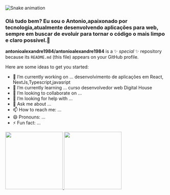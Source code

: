 ![Snake animation](https://github.com/antonioalexandre1984/antonioalexandre1984/blob/output/github-contribution-grid-snake.svg)


### Olá tudo bem? Eu sou o Antonio,apaixonado por tecnologia,atualmente desenvolvendo aplicações para web, sempre em buscar de evoluir para tornar o código o mais limpo e claro possivel.👋


**antonioalexandre1984/antonioalexandre1984** is a ✨ _special_ ✨ repository because its `README.md` (this file) appears on your GitHub profile.

Here are some ideas to get you started:

- 🔭 I’m currently working on ... desenvolvimento de aplicações em React, NextJs,Typescript,javasript
- 🌱 I’m currently learning ... curso desenvolvedor web Digital House
- 👯 I’m looking to collaborate on ...
- 🤔 I’m looking for help with ...
- 💬 Ask me about ...
- 📫 How to reach me: ...
- 😄 Pronouns: ...
- ⚡ Fun fact: ...


<div>
<a href="https://github.com/antonioalexandre1984">
<img height="180em" src="https://github-readme-stats.vercel.app/api/top-langs/?username=antonioalexandre1984&layout=compact&langs_count=7&theme=dracula"/>
<img height="180em" src="https://github-readme-stats.vercel.app/api?username=antonioalexandre1984-aqui&show_icons=true&theme=dracula&include_all_commits=true&count_private=true"/>
</div>

